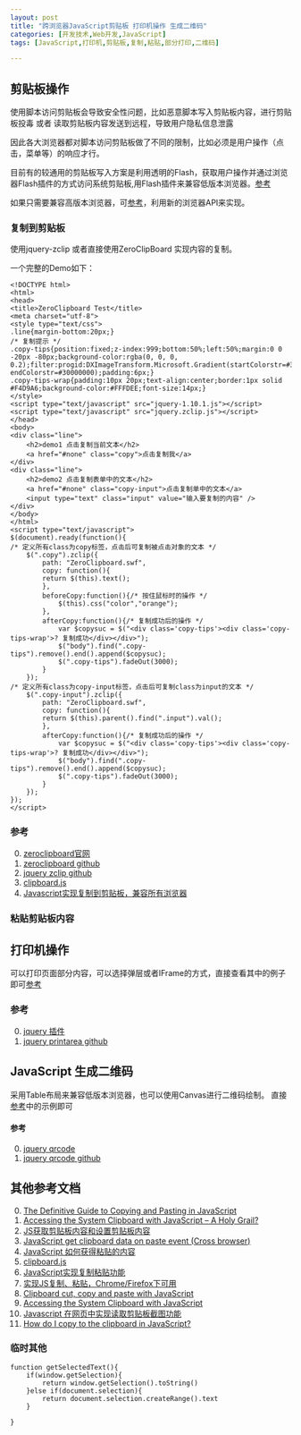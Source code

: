 ```yaml
---
layout: post
title: "跨浏览器JavaScript剪贴板 打印机操作 生成二维码"
categories: [开发技术,Web开发,JavaScript]
tags: [JavaScript,打印机,剪贴板,复制,粘贴,部分打印,二维码]

---
```


## 剪贴板操作

使用脚本访问剪贴板会导致安全性问题，比如恶意脚本写入剪贴板内容，进行剪贴板投毒 或者 读取剪贴板内容发送到远程，导致用户隐私信息泄露

因此各大浏览器都对脚本访问剪贴板做了不同的限制，比如必须是用户操作（点击，菜单等）的响应才行。

目前有的较通用的剪贴板写入方案是利用透明的Flash，获取用户操作并通过浏览器Flash插件的方式访问系统剪贴板,用Flash插件来兼容低版本浏览器。[参考](http://zeroclipboard.org/)

如果只需要兼容高版本浏览器，可[参考](http://zenorocha.github.io/clipboard.js/)，利用新的浏览器API来实现。


### 复制到剪贴板

使用jquery-zclip 或者直接使用ZeroClipBoard 实现内容的复制。

一个完整的Demo如下：	

	<!DOCTYPE html>
	<html>
	<head>
	<title>ZeroClipboard Test</title>
	<meta charset="utf-8">
	<style type="text/css">
	.line{margin-bottom:20px;}
	/* 复制提示 */
	.copy-tips{position:fixed;z-index:999;bottom:50%;left:50%;margin:0 0 -20px -80px;background-color:rgba(0, 0, 0, 0.2);filter:progid:DXImageTransform.Microsoft.Gradient(startColorstr=#30000000, endColorstr=#30000000);padding:6px;}
	.copy-tips-wrap{padding:10px 20px;text-align:center;border:1px solid #F4D9A6;background-color:#FFFDEE;font-size:14px;}
	</style>
	<script type="text/javascript" src="jquery-1.10.1.js"></script>
	<script type="text/javascript" src="jquery.zclip.js"></script>
	</head>
	<body>
	<div class="line">
		<h2>demo1 点击复制当前文本</h2>
		<a href="#none" class="copy">点击复制我</a>
	</div>
	<div class="line">
		<h2>demo2 点击复制表单中的文本</h2>
		<a href="#none" class="copy-input">点击复制单中的文本</a>
		<input type="text" class="input" value="输入要复制的内容" />
	</div>
	</body>
	</html>
	<script type="text/javascript">
	$(document).ready(function(){
	/* 定义所有class为copy标签，点击后可复制被点击对象的文本 */
		$(".copy").zclip({
			path: "ZeroClipboard.swf",
			copy: function(){
			return $(this).text();
			},
			beforeCopy:function(){/* 按住鼠标时的操作 */
				$(this).css("color","orange");
			},
			afterCopy:function(){/* 复制成功后的操作 */
				var $copysuc = $("<div class='copy-tips'><div class='copy-tips-wrap'>? 复制成功</div></div>");
				$("body").find(".copy-tips").remove().end().append($copysuc);
				$(".copy-tips").fadeOut(3000);
			}
		});
	/* 定义所有class为copy-input标签，点击后可复制class为input的文本 */
		$(".copy-input").zclip({
			path: "ZeroClipboard.swf",
			copy: function(){
			return $(this).parent().find(".input").val();
			},
			afterCopy:function(){/* 复制成功后的操作 */
				var $copysuc = $("<div class='copy-tips'><div class='copy-tips-wrap'>? 复制成功</div></div>");
				$("body").find(".copy-tips").remove().end().append($copysuc);
				$(".copy-tips").fadeOut(3000);
			}
		});
	});
	</script>

### 参考
0. [zeroclipboard官网](http://zeroclipboard.org/)
0. [zeroclipboard github](https://github.com/zeroclipboard/zeroclipboard)
0. [jquery zclip github](https://github.com/patricklodder/jquery-zclip)
0. [clipboard.js](http://zenorocha.github.io/clipboard.js/)
0. [Javascript实现复制到剪贴板，兼容所有浏览器](http://www.cnblogs.com/PeunZhang/p/3324727.html)

### 粘贴剪贴板内容



## 打印机操作

可以打印页面部分内容，可以选择弹层或者IFrame的方式，直接查看其中的例子即可[参考](https://github.com/RitsC/PrintArea)


### 参考
0. [jquery 插件](http://plugins.jquery.com/PrintArea/)
0. [jquery printarea github](https://github.com/RitsC/PrintArea)

## JavaScript 生成二维码

采用Table布局来兼容低版本浏览器，也可以使用Canvas进行二维码绘制。
直接[参考](https://github.com/jeromeetienne/jquery-qrcode)中的示例即可


#### 参考
0. [jquery qrcode](https://larsjung.de/jquery-qrcode/)
0. [jquery qrcode github](https://github.com/jeromeetienne/jquery-qrcode)

## 其他参考文档
0. [The Definitive Guide to Copying and Pasting in JavaScript](https://www.lucidchart.com/techblog/2014/12/02/definitive-guide-copying-pasting-javascript/)
0. [Accessing the System Clipboard with JavaScript – A Holy Grail?](https://brooknovak.wordpress.com/2009/07/28/accessing-the-system-clipboard-with-javascript/)
0. [JS获取剪贴板内容和设置剪贴板内容](http://blog.sina.com.cn/s/blog_7ccfeb360100xki1.html)
0. [JavaScript get clipboard data on paste event (Cross browser)](http://stackoverflow.com/questions/2176861/javascript-get-clipboard-data-on-paste-event-cross-browser)
0. [JavaScript 如何获得粘贴的内容](http://www.zhihu.com/question/20747877)
0. [clipboard.js](http://zenorocha.github.io/clipboard.js/)
0. [JavaScript实现复制粘贴功能](http://blog.csdn.net/zenson_g/article/details/49510617)
0. [实现JS复制、粘贴，Chrome/Firefox下可用](http://blog.csdn.net/hackersaillen/article/details/45694181)
0. [Clipboard cut, copy and paste with JavaScript](http://www.geekpedia.com/tutorial126_Clipboard-cut-copy-and-paste-with-JavaScript.html)
0. [Accessing the System Clipboard with JavaScript](https://brooknovak.wordpress.com/2009/07/28/accessing-the-system-clipboard-with-javascript/)
0. [Javascript 在网页中实现读取剪贴板截图功能](http://www.jb51.net/article/50766.htm)
0. [How do I copy to the clipboard in JavaScript?](http://stackoverflow.com/questions/400212/how-do-i-copy-to-the-clipboard-in-javascript)






### 临时其他

    function getSelectedText(){
        if(window.getSelection){
            return window.getSelection().toString()
        }else if(document.selection){
            return document.selection.createRange().text
        }
       
    }